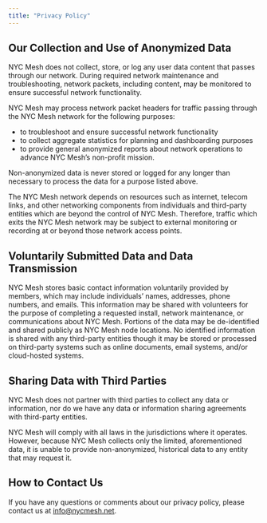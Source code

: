 ```yaml
---
title: "Privacy Policy"
---
```


## Our Collection and Use of Anonymized Data

NYC Mesh does not collect, store, or log any user data content that passes through our network. During required network maintenance and troubleshooting, network packets, including content, may be monitored to ensure successful network functionality.

NYC Mesh may process network packet headers for traffic passing through the NYC Mesh network for the following purposes:


* to troubleshoot and ensure successful network functionality
* to collect aggregate statistics for planning and dashboarding purposes
* to provide general anonymized reports about network operations to advance NYC Mesh’s non-profit mission.

Non-anonymized data is never stored or logged for any longer than necessary to process the data for a purpose listed above.

The NYC Mesh network depends on resources such as internet, telecom links, and other networking components from individuals and third-party entities which are beyond the control of NYC Mesh. Therefore, traffic which exits the NYC Mesh network may be subject to external monitoring or recording at or beyond those network access points. 

## Voluntarily Submitted Data and Data Transmission

NYC Mesh stores basic contact information voluntarily provided by members, which may include individuals’ names, addresses, phone numbers, and emails. This information may be shared with volunteers for the purpose of completing a requested install, network maintenance, or communications about NYC Mesh. Portions of the data may be de-identified and shared publicly as NYC Mesh node locations. No identified information is shared with any third-party entities though it may be stored or processed on third-party systems such as online documents, email systems, and/or cloud-hosted systems.

## Sharing Data with Third Parties

NYC Mesh does not partner with third parties to collect any data or information, nor do we have any data or information sharing agreements with third-party entities. 

NYC Mesh will comply with all laws in the jurisdictions where it operates. However, because NYC Mesh collects only the limited, aforementioned data, it is unable to provide non-anonymized, historical data to any entity that may request it. 

## How to Contact Us

If you have any questions or comments about our privacy policy, please contact us at info@nycmesh.net.

